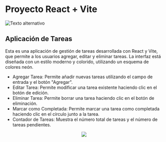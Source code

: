 #  Proyecto React + Vite

![Texto alternativo](../tasks/public/app.png)

## Aplicación de Tareas
Esta es una aplicación de gestión de tareas desarrollada con React y Vite, que permite a los usuarios agregar, editar y eliminar tareas. La interfaz está diseñada con un estilo moderno y colorido, utilizando un esquema de colores neón.
- Agregar Tarea: Permite añadir nuevas tareas utilizando el campo de entrada y el botón "Agregar".
- Editar Tarea: Permite modificar una tarea existente haciendo clic en el botón de edición.
- Eliminar Tarea: Permite borrar una tarea haciendo clic en el botón de eliminación.
- Marcar como Completada: Permite marcar una tarea como completada haciendo clic en el círculo junto a la tarea.
- Contador de Tareas: Muestra el número total de tareas y el número de tareas pendientes.

<div align="center">
<a href="https://es.react.dev/">
    <img src= "https://img.shields.io/badge/React-20232A?style=for-the-badge&logo=react&logoColor=61DAFB"/>
</a>